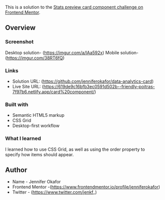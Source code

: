 This is a solution to the [Stats preview card component challenge on Frontend Mentor](https://www.frontendmentor.io/challenges/stats-preview-card-component-8JqbgoU62). 

## Overview

### Screenshot 

Desktop solution- (https://imgur.com/a/lAa592x)
Mobile solution- (https://imgur.com/38RT6fQ)

### Links

- Solution URL: (https://github.com/jenniferokafor/data-analytics-card)
- Live Site URL: (https://619de9c16bfb3ec0591d502b--friendly-poitras-7f97b6.netlify.app/card%20component/) 


### Built with

- Semantic HTML5 markup
- CSS Grid
- Desktop-first workflow

### What I learned

I learned how to use CSS Grid, as well as using the order property to specify how items should appear. 

## Author

- Name - Jennifer Okafor
- Frontend Mentor -(https://www.frontendmentor.io/profile/jenniferokafor)
- Twitter - (https://www.twitter.com/jenkf_)
